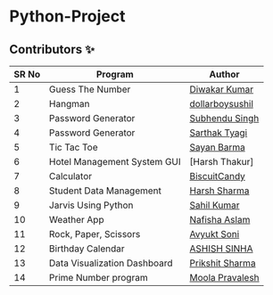 # Python-Project

## Contributors ✨



| SR No | Program          | Author                                                |
| ----- | ---------------- | ----------------------------------------------------- |
| 1     | Guess The Number | [Diwakar Kumar](https://github.com/diwakar1593)       |
| 2     | Hangman          | [dollarboysushil](https://github.com/dollarboysushil) |
| 3 | Password Generator | [Subhendu Singh](https://github.com/Neautrino)
| 4 | Password Generator | [Sarthak Tyagi](https://github.com/stktyagi)
| 5 | Tic Tac Toe | [Sayan Barma](https://github.com/N00BSC00B)
| 6 | Hotel Management System GUI | [Harsh Thakur]
| 7 | Calculator | [BiscuitCandy](https://github.com/biscuitcandy) 
| 8 | Student Data Management | [Harsh Sharma](https://github.com/HarshSharmaIN)   |
| 9 | Jarvis Using Python | [Sahil Kumar](https://github.com/SahilKumarIN) |
| 10 | Weather App | [Nafisha Aslam](https://github.com/Nafisha08)
| 11 | Rock, Paper, Scissors | [Avyukt Soni](https://github.com/avyuktsoni0731) |
| 12 | Birthday Calendar| [ASHISH SINHA](https://github.com/ashishbuster)  |
| 13 | Data Visualization Dashboard | [Prikshit Sharma](https://github.com/Prikshit7766) |
| 14 | Prime Number program| [Moola Pravalesh](https://github.com/MoolaPravalesh19) |
